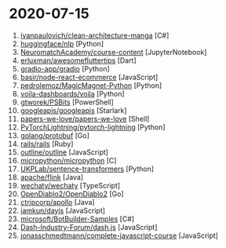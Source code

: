 # 2020-07-15

1. [ivanpaulovich/clean-architecture-manga](https://github.com/ivanpaulovich/clean-architecture-manga "🌀 Clean Architecture with .NET Core 3.1, C# 8 and React+Redux. Use cases as central organizing structure, completely testable, decoupled from frameworks") [C#]
2. [huggingface/nlp](https://github.com/huggingface/nlp "🤗nlp – Datasets and evaluation metrics for Natural Language Processing in NumPy, Pandas, PyTorch and TensorFlow") [Python]
3. [NeuromatchAcademy/course-content](https://github.com/NeuromatchAcademy/course-content "Summer course content for Neuromatch Academy") [JupyterNotebook]
4. [erluxman/awesomefluttertips](https://github.com/erluxman/awesomefluttertips "❤️Flutter ❤️ tips and tricks ❤️ Awesome Flutter ❤️ tips and tricks ❤️") [Dart]
5. [gradio-app/gradio](https://github.com/gradio-app/gradio "Rapidly create UIs for prototyping your machine learning model in 3 minutes") [Python]
6. [basir/node-react-ecommerce](https://github.com/basir/node-react-ecommerce "Build ECommerce Website Like Amazon By React & Node & MongoDB") [JavaScript]
7. [pedrolemoz/MagicMagnet-Python](https://github.com/pedrolemoz/MagicMagnet-Python "Get magnet links from internet without any effort! 🧲") [Python]
8. [voila-dashboards/voila](https://github.com/voila-dashboards/voila "Voilà turns Jupyter notebooks into standalone web applications") [Python]
9. [gtworek/PSBits](https://github.com/gtworek/PSBits "Simple (relatively) things allowing you to dig a bit deeper than usual.") [PowerShell]
10. [googleapis/googleapis](https://github.com/googleapis/googleapis "Public interface definitions of Google APIs.") [Starlark]
11. [papers-we-love/papers-we-love](https://github.com/papers-we-love/papers-we-love "Papers from the computer science community to read and discuss.") [Shell]
12. [PyTorchLightning/pytorch-lightning](https://github.com/PyTorchLightning/pytorch-lightning "The lightweight PyTorch wrapper for ML researchers. Scale your models. Write less boilerplate") [Python]
13. [golang/protobuf](https://github.com/golang/protobuf "Go support for Google's protocol buffers") [Go]
14. [rails/rails](https://github.com/rails/rails "Ruby on Rails") [Ruby]
15. [outline/outline](https://github.com/outline/outline "The fastest wiki and knowledge base for growing teams. Beautiful, feature rich, and markdown compatible.") [JavaScript]
16. [micropython/micropython](https://github.com/micropython/micropython "MicroPython - a lean and efficient Python implementation for microcontrollers and constrained systems") [C]
17. [UKPLab/sentence-transformers](https://github.com/UKPLab/sentence-transformers "Sentence Embeddings with BERT & XLNet") [Python]
18. [apache/flink](https://github.com/apache/flink "Apache Flink") [Java]
19. [wechaty/wechaty](https://github.com/wechaty/wechaty "Conversational AI RPA SDK for Chatbot Hackers") [TypeScript]
20. [OpenDiablo2/OpenDiablo2](https://github.com/OpenDiablo2/OpenDiablo2 "An open source re-implementation of Diablo 2") [Go]
21. [ctripcorp/apollo](https://github.com/ctripcorp/apollo "Apollo（阿波罗）是携程框架部门研发的分布式配置中心，能够集中化管理应用不同环境、不同集群的配置，配置修改后能够实时推送到应用端，并且具备规范的权限、流程治理等特性，适用于微服务配置管理场景。") [Java]
22. [iamkun/dayjs](https://github.com/iamkun/dayjs "⏰ Day.js 2KB immutable date library alternative to Moment.js with the same modern API") [JavaScript]
23. [microsoft/BotBuilder-Samples](https://github.com/microsoft/BotBuilder-Samples "Welcome to the Bot Framework samples repository. Here you will find task-focused samples in C#, JavaScript and TypeScript to help you get started with the Bot Framework SDK!") [C#]
24. [Dash-Industry-Forum/dash.js](https://github.com/Dash-Industry-Forum/dash.js "A reference client implementation for the playback of MPEG DASH via Javascript and compliant browsers.") [JavaScript]
25. [jonasschmedtmann/complete-javascript-course](https://github.com/jonasschmedtmann/complete-javascript-course "Starter files, final projects and FAQ for my Complete JavaScript course") [JavaScript]
